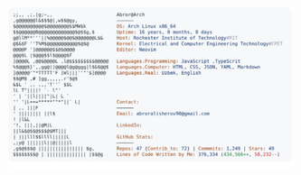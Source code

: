 <a href="https://github.com/Abror2305/Abror2305">
  <picture>
    <source media="(prefers-color-scheme: dark)" srcset="https://raw.githubusercontent.com/Abror2305/Abror2305/main/dark_mode.svg">
    <img alt="Abror's GitHub Profile README" src="https://raw.githubusercontent.com/Abror2305/Abror2305/main/light_mode.svg">
  </picture>
</a>
